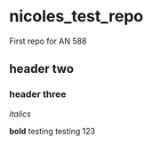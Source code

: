 # nicoles_test_repo
First repo for AN 588
## header two
### header three
*italics*

**bold**
testing
testing
123
